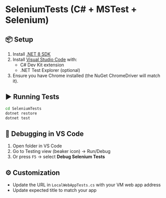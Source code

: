 # SeleniumTests (C# + MSTest + Selenium)

## 📦 Setup
1. Install [.NET 8 SDK](https://dotnet.microsoft.com/en-us/download)
2. Install [Visual Studio Code](https://code.visualstudio.com/) with:
   - C# Dev Kit extension
   - .NET Test Explorer (optional)
3. Ensure you have Chrome installed (the NuGet ChromeDriver will match it).

## ▶️ Running Tests
```bash
cd SeleniumTests
dotnet restore
dotnet test
```

## 🐞 Debugging in VS Code
1. Open folder in VS Code
2. Go to Testing view (beaker icon) → Run/Debug
3. Or press `F5` → select **Debug Selenium Tests**

## ⚙️ Customization
- Update the URL in `LocalWebAppTests.cs` with your VM web app address
- Update expected title to match your app
